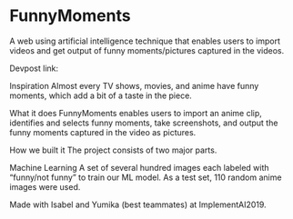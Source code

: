 # FunnyMoments
A web using artificial intelligence technique that enables users to import videos and get output of funny moments/pictures captured in the videos.

Devpost link:

Inspiration
Almost every TV shows, movies, and anime have funny moments, which add a bit of a taste in the piece. 

What it does
FunnyMoments enables users to import an anime clip, identifies and selects funny moments, take screenshots, and output the funny moments captured in the video as pictures.

How we built it
The project consists of two major parts.

Machine Learning
A set of several hundred images each labeled with “funny/not funny” to train our ML model. As a test set, 110 random anime images were used. 


Made with Isabel and Yumika (best teammates) at ImplementAI2019.
